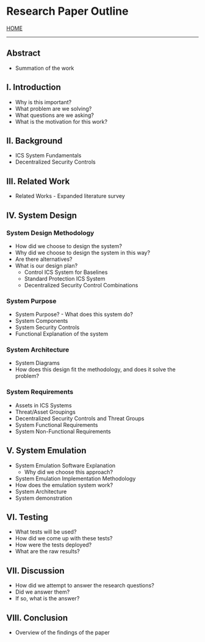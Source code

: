 # Research Paper Outline

[HOME](https://github.com/adamspanier/Distributed-Systems-Security)

<hr>

## Abstract
* Summation of the work

## I. Introduction
* Why is this important?
* What problem are we solving?
* What questions are we asking?
* What is the motivation for this work?

## II. Background
* ICS System Fundamentals
* Decentralized Security Controls

## III. Related Work
* Related Works - Expanded literature survey

## IV. System Design

### System Design Methodology
* How did we choose to design the system?
* Why did we choose to design the system in this way?
* Are there alternatives?
* What is our design plan?
    * Control ICS System for Baselines
    * Standard Protection ICS System
    * Decentralized Security Control Combinations

### System Purpose
* System Purpose? - What does this system do?
* System Components
* System Security Controls
* Functional Explanation of the system
    
### System Architecture
* System Diagrams
* How does this design fit the methodology, and does it solve the problem?

### System Requirements
* Assets in ICS Systems
* Threat/Asset Groupings
* Decentralized Security Controls and Threat Groups
* System Functional Requirements
* System Non-Functional Requirements
  
## V. System Emulation
* System Emulation Software Explanation
    * Why did we choose this approach?
* System Emulation Implementation Methodology
* How does the emulation system work?
* System Architecture
* System demonstration

## VI. Testing
* What tests will be used?
* How did we come up with these tests?
* How were the tests deployed?
* What are the raw results?
  
## VII. Discussion
* How did we attempt to answer the research questions?
* Did we answer them?
* If so, what is the answer?
  
## VIII. Conclusion
* Overview of the findings of the paper
